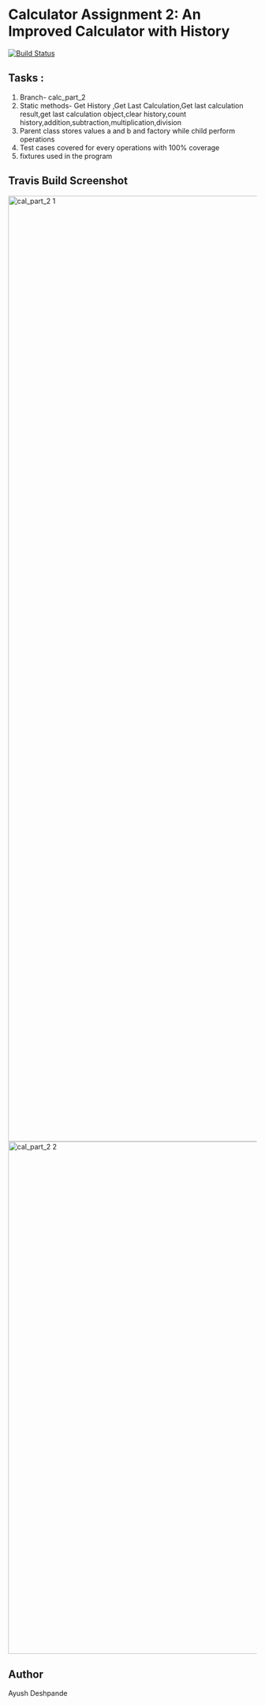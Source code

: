 # Calculator Assignment 2: An Improved Calculator with History

[![Build Status](https://app.travis-ci.com/aad84/calc2.svg?branch=calc_part_2)](https://app.travis-ci.com/aad84/calc2)

## Tasks :
1. Branch- calc_part_2 
2. Static methods- Get History ,Get Last Calculation,Get last calculation result,get last calculation object,clear history,count  history,addition,subtraction,multiplication,division
3. Parent class stores values a and b and factory while child perform operations
4. Test cases covered for every operations with 100% coverage
5. fixtures used in the program

## Travis Build Screenshot
<img width="1914" alt="cal_part_2 1" src="https://user-images.githubusercontent.com/90499269/142723088-e2e1c18c-a38b-43ba-ac69-b06d3e736118.png">
<img width="1037" alt="cal_part_2 2" src="https://user-images.githubusercontent.com/90499269/142723263-36d5a03d-f0a2-4678-a654-55c6600a2d26.png">



## Author 
Ayush Deshpande




